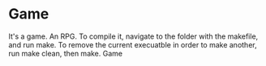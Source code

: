 # Game
It's a game. An RPG. To compile it, navigate to the folder with the makefile, and run make. To remove the current execuatble in
order to make another, run make clean, then make.
Game
